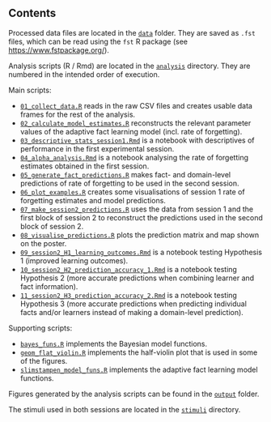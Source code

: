 
## Contents

Processed data files are located in the [`data`](data) folder.
They are saved as `.fst` files, which can be read using the `fst` R package (see https://www.fstpackage.org/).

Analysis scripts (R / Rmd) are located in the [`analysis`](analysis) directory.
They are numbered in the intended order of execution.

Main scripts:
- [`01_collect_data.R`](analysis/01_collect_data.R) reads in the raw CSV files and creates usable data frames for the rest of the analysis.
- [`02_calculate_model_estimates.R`](analysis/02_calculate_model_estimates.R) reconstructs the relevant parameter values of the adaptive fact learning model (incl. rate of forgetting).
- [`03_descriptive_stats_session1.Rmd`](analysis/03_descriptive_stats_session1.Rmd) is a notebook with descriptives of performance in the first experimental session.
- [`04_alpha_analysis.Rmd`](analysis/04_alpha_analysis.Rmd) is a notebook analysing the rate of forgetting estimates obtained in the first session.
- [`05_generate_fact_predictions.R`](analysis/05_generate_fact_predictions.R) makes fact- and domain-level predictions of rate of forgetting to be used in the second session.
- [`06_plot_examples.R`](analysis/06_plot_examples.R) creates some visualisations of session 1 rate of forgetting estimates and model predictions.
- [`07_make_session2_predictions.R`](analysis/07_make_session2_predictions.R) uses the data from session 1 and the first block of session 2 to reconstruct the predictions used in the second block of session 2.
- [`08_visualise_predictions.R`](analysis/08_visualise_predictions.R) plots the prediction matrix and map shown on the poster.
- [`09_session2_H1_learning_outcomes.Rmd`](analysis/09_session2_H1_learning_outcomes.Rmd) is a notebook testing Hypothesis 1 (improved learning outcomes).
- [`10_session2_H2_prediction_accuracy_1.Rmd`](analysis/10_session2_H2_prediction_accuracy_1.Rmd) is a notebook testing Hypothesis 2 (more accurate predictions when combining learner and fact information).
- [`11_session2_H3_prediction_accuracy_2.Rmd`](analysis/11_session2_H3_prediction_accuracy_2.Rmd) is a notebook testing Hypothesis 3 (more accurate predictions when predicting individual facts and/or learners instead of making a domain-level prediction).

Supporting scripts:
- [`bayes_funs.R`](analysis/bayes_funs.R) implements the Bayesian model functions.
- [`geom_flat_violin.R`](analysis/geom_flat_violin.R) implements the half-violin plot that is used in some of the figures.
- [`slimstampen_model_funs.R`](analysis/slimstampen_model_funs.R) implements the adaptive fact learning model functions.
  

Figures generated by the analysis scripts can be found in the [`output`](output) folder.

The stimuli used in both sessions are located in the [`stimuli`](stimuli) directory.